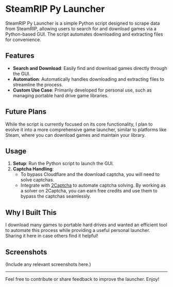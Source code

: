 # SteamRIP Py Launcher

SteamRIP Py Launcher is a simple Python script designed to scrape data from SteamRIP, allowing users to search for and download games via a Python-based GUI. The script automates downloading and extracting files for convenience.

## Features
- **Search and Download**: Easily find and download games directly through the GUI.
- **Automation**: Automatically handles downloading and extracting files to streamline the process.
- **Custom Use Case**: Primarily developed for personal use, such as managing portable hard drive game libraries.

## Future Plans
While the script is currently focused on its core functionality, I plan to evolve it into a more comprehensive game launcher, similar to platforms like Steam, where you can download games and maintain your library.

## Usage
1. **Setup**: Run the Python script to launch the GUI.
2. **Captcha Handling**:  
   - To bypass Cloudflare and the download captcha, you will need to solve captchas.
   - Integrate with [2Captcha](https://2captcha.com/) to automate captcha solving. By working as a solver on 2Captcha, you can earn free credits and use them to bypass the captchas seamlessly.

## Why I Built This
I download many games to portable hard drives and wanted an efficient tool to automate this process while providing a useful personal launcher. Sharing it here in case others find it helpful!

## Screenshots
(Include any relevant screenshots here.)

---

Feel free to contribute or share feedback to improve the launcher. Enjoy!
